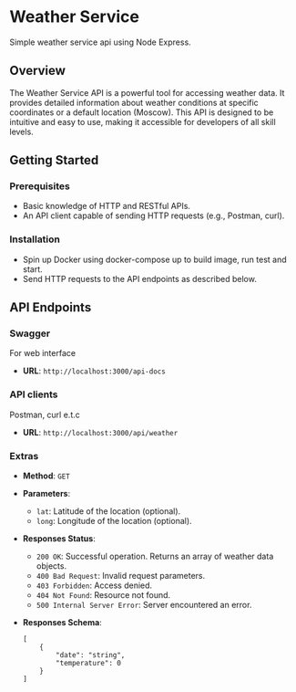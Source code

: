 # Weather Service

Simple weather service api using Node Express.

## Overview

The Weather Service API is a powerful tool for accessing weather data. It provides detailed information about weather conditions at specific coordinates or a default location (Moscow). This API is designed to be intuitive and easy to use, making it accessible for developers of all skill levels.

## Getting Started

### Prerequisites

- Basic knowledge of HTTP and RESTful APIs.
- An API client capable of sending HTTP requests (e.g., Postman, curl).

### Installation

- Spin up Docker using docker-compose up to build image, run test and start.
- Send HTTP requests to the API endpoints as described below.

## API Endpoints

### Swagger

For web interface

- **URL**: `http://localhost:3000/api-docs`

### API clients

Postman, curl e.t.c

- **URL**: `http://localhost:3000/api/weather`

### Extras

- **Method**: `GET`
- **Parameters**:
  - `lat`: Latitude of the location (optional).
  - `long`: Longitude of the location (optional).
- **Responses Status**:

  - `200 OK`: Successful operation. Returns an array of weather data objects.
  - `400 Bad Request`: Invalid request parameters.
  - `403 Forbidden`: Access denied.
  - `404 Not Found`: Resource not found.
  - `500 Internal Server Error`: Server encountered an error.

- **Responses Schema**:
  ```
  [
      {
          "date": "string",
          "temperature": 0
      }
  ]
  ```
